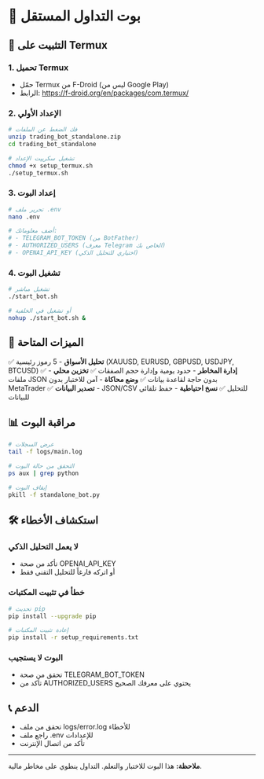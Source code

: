 # 🤖 بوت التداول المستقل

## 📱 التثبيت على Termux

### 1. تحميل Termux
- حمّل Termux من F-Droid (ليس من Google Play)
- الرابط: https://f-droid.org/en/packages/com.termux/

### 2. الإعداد الأولي
```bash
# فك الضغط عن الملفات
unzip trading_bot_standalone.zip
cd trading_bot_standalone

# تشغيل سكريپت الإعداد
chmod +x setup_termux.sh
./setup_termux.sh
```

### 3. إعداد البوت
```bash
# تحرير ملف .env
nano .env

# أضف معلوماتك:
# - TELEGRAM_BOT_TOKEN (من BotFather)
# - AUTHORIZED_USERS (معرف Telegram الخاص بك)
# - OPENAI_API_KEY (اختياري للتحليل الذكي)
```

### 4. تشغيل البوت
```bash
# تشغيل مباشر
./start_bot.sh

# أو تشغيل في الخلفية
nohup ./start_bot.sh &
```

## 🔧 الميزات المتاحة

✅ **تحليل الأسواق** - 5 رموز رئيسية (XAUUSD, EURUSD, GBPUSD, USDJPY, BTCUSD)
✅ **إدارة المخاطر** - حدود يومية وإدارة حجم الصفقات
✅ **تخزين محلي** - ملفات JSON بدون حاجة لقاعدة بيانات
✅ **وضع محاكاة** - آمن للاختبار بدون MetaTrader
✅ **تصدير البيانات** - JSON/CSV للتحليل
✅ **نسخ احتياطية** - حفظ تلقائي للبيانات

## 📊 مراقبة البوت

```bash
# عرض السجلات
tail -f logs/main.log

# التحقق من حالة البوت
ps aux | grep python

# إيقاف البوت
pkill -f standalone_bot.py
```

## 🛠️ استكشاف الأخطاء

### لا يعمل التحليل الذكي
- تأكد من صحة OPENAI_API_KEY
- أو اتركه فارغاً للتحليل التقني فقط

### خطأ في تثبيت المكتبات
```bash
# تحديث pip
pip install --upgrade pip

# إعادة تثبيت المكتبات
pip install -r setup_requirements.txt
```

### البوت لا يستجيب
- تحقق من صحة TELEGRAM_BOT_TOKEN
- تأكد من AUTHORIZED_USERS يحتوي على معرفك الصحيح

## 📞 الدعم
- تحقق من ملف logs/error.log للأخطاء
- راجع ملف .env للإعدادات
- تأكد من اتصال الإنترنت

---
**ملاحظة:** هذا البوت للاختبار والتعلم. التداول ينطوي على مخاطر مالية.
